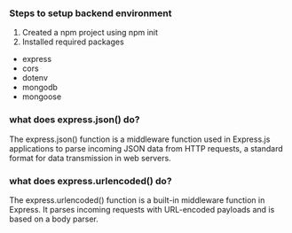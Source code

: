 ### Steps to setup backend environment

1. Created a npm project using npm init
2. Installed required packages
* express
* cors
* dotenv
* mongodb
* mongoose

### what does express.json() do?

The express.json() function is a middleware function used in Express.js applications to parse incoming JSON data from HTTP requests, a standard format for data transmission in web servers.

### what does express.urlencoded() do?

The express.urlencoded() function is a built-in middleware function in Express. It parses incoming requests with URL-encoded payloads and is based on a body parser.
